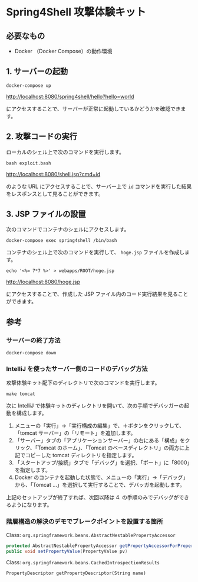 # Spring4Shell 攻撃体験キット

## 必要なもの

- Docker （Docker Compose）の動作環境

## 1. サーバーの起動

```
docker-compose up
```

[http://localhost:8080/spring4shell/hello?hello=world](http://localhost:8080/spring4shell/hello?hello=world)

にアクセスすることで、サーバーが正常に起動しているかどうかを確認できます。

## 2. 攻撃コードの実行

ローカルのシェル上で次のコマンドを実行します。

```
bash exploit.bash
```

[http://localhost:8080/shell.jsp?cmd=id](http://localhost:8080/shell.jsp?cmd=id)

のような URL にアクセスすることで、サーバー上で `id` コマンドを実行した結果をレスポンスとして見ることができます。

## 3. JSP ファイルの設置

次のコマンドでコンテナのシェルにアクセスします。

```
docker-compose exec spring4shell /bin/bash
```

コンテナのシェル上で次のコマンドを実行して、 `hoge.jsp` ファイルを作成します。

```
echo '<%= 7*7 %>' > webapps/ROOT/hoge.jsp
```

[http://localhost:8080/hoge.jsp](http://localhost:8080/hoge.jsp)

にアクセスすることで、作成した JSP ファイル内のコード実行結果を見ることができます。

## 参考

### サーバーの終了方法

```
docker-compose down
```

### IntelliJ を使ったサーバー側のコードのデバッグ方法

攻撃体験キット配下のディレクトリで次のコマンドを実行します。

```
make tomcat
```

次に IntelliJ で体験キットのディレクトリを開いて、次の手順でデバッガーの起動を構成します。

1. メニューの「実行」→「実行構成の編集」で、＋ボタンをクリックして、「tomcat サーバー」の「リモート」を追加します。
2. 「サーバー」タブの「アプリケーションサーバー」の右にある「構成」をクリック、「Tomcat のホーム」、「Tomcat のベースディレクトリ」の両方に上記でコピーした tomcat ディレクトリを指定します。
3. 「スタートアップ/接続」タブで「デバッグ」を選択、「ポート」に「8000」を指定します。
4. Docker のコンテナを起動した状態で、メニューの「実行」→「デバッグ」から、「Tomcat …」を選択して実行することで、デバッガを起動します。

上記のセットアップが終了すれば、次回以降は 4. の手順のみでデバッグができるようになります。

### 階層構造の解決のデモでブレークポイントを設置する箇所

Class: `org.springframework.beans.AbstractNestablePropertyAccessor`

```java
protected AbstractNestablePropertyAccessor getPropertyAccessorForPropertyPath(String propertyPath)
public void setPropertyValue(PropertyValue pv)
```

Class: `org.springframework.beans.CachedIntrospectionResults `

```
PropertyDescriptor getPropertyDescriptor(String name)
```
